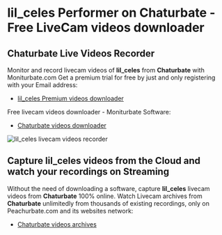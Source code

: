# lil_celes Performer on Chaturbate - Free LiveCam videos downloader

## Chaturbate Live Videos Recorder

Monitor and record livecam videos of **lil_celes** from **Chaturbate** with Moniturbate.com
Get a premium trial for free by just and only registering with your Email address:
* [lil_celes Premium videos downloader](https://moniturbate.com/request-demo-licence-key.html)

Free livecam videos downloader - Moniturbate Software:
* [Chaturbate videos downloader](https://moniturbate.com/moniturbate-download-software.html)

![lil_celes livecam videos recorder](https://peachurnet.com/templates/moniturbate-software.png)


## Capture lil_celes videos from the Cloud and watch your recordings on Streaming

Without the need of downloading a software, capture **lil_celes** livecam videos from **Chaturbate** 100% online.
Watch Livecam archives from **Chaturbate** unlimitedly from thousands of existing recordings, only on Peachurbate.com and its websites network:
* [Chaturbate videos archives](https://peachurnet.com/)
